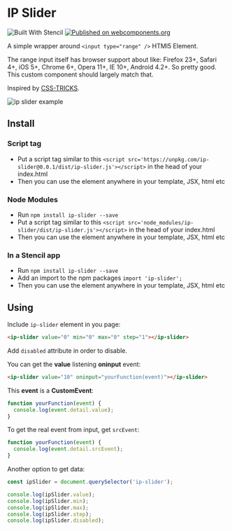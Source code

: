 # IP Slider

![Built With Stencil](https://img.shields.io/badge/-Built%20With%20Stencil-16161d.svg?logo=data%3Aimage%2Fsvg%2Bxml%3Bbase64%2CPD94bWwgdmVyc2lvbj0iMS4wIiBlbmNvZGluZz0idXRmLTgiPz4KPCEtLSBHZW5lcmF0b3I6IEFkb2JlIElsbHVzdHJhdG9yIDE5LjIuMSwgU1ZHIEV4cG9ydCBQbHVnLUluIC4gU1ZHIFZlcnNpb246IDYuMDAgQnVpbGQgMCkgIC0tPgo8c3ZnIHZlcnNpb249IjEuMSIgaWQ9IkxheWVyXzEiIHhtbG5zPSJodHRwOi8vd3d3LnczLm9yZy8yMDAwL3N2ZyIgeG1sbnM6eGxpbms9Imh0dHA6Ly93d3cudzMub3JnLzE5OTkveGxpbmsiIHg9IjBweCIgeT0iMHB4IgoJIHZpZXdCb3g9IjAgMCA1MTIgNTEyIiBzdHlsZT0iZW5hYmxlLWJhY2tncm91bmQ6bmV3IDAgMCA1MTIgNTEyOyIgeG1sOnNwYWNlPSJwcmVzZXJ2ZSI%2BCjxzdHlsZSB0eXBlPSJ0ZXh0L2NzcyI%2BCgkuc3Qwe2ZpbGw6I0ZGRkZGRjt9Cjwvc3R5bGU%2BCjxwYXRoIGNsYXNzPSJzdDAiIGQ9Ik00MjQuNywzNzMuOWMwLDM3LjYtNTUuMSw2OC42LTkyLjcsNjguNkgxODAuNGMtMzcuOSwwLTkyLjctMzAuNy05Mi43LTY4LjZ2LTMuNmgzMzYuOVYzNzMuOXoiLz4KPHBhdGggY2xhc3M9InN0MCIgZD0iTTQyNC43LDI5Mi4xSDE4MC40Yy0zNy42LDAtOTIuNy0zMS05Mi43LTY4LjZ2LTMuNkgzMzJjMzcuNiwwLDkyLjcsMzEsOTIuNyw2OC42VjI5Mi4xeiIvPgo8cGF0aCBjbGFzcz0ic3QwIiBkPSJNNDI0LjcsMTQxLjdIODcuN3YtMy42YzAtMzcuNiw1NC44LTY4LjYsOTIuNy02OC42SDMzMmMzNy45LDAsOTIuNywzMC43LDkyLjcsNjguNlYxNDEuN3oiLz4KPC9zdmc%2BCg%3D%3D&colorA=16161d&style=flat-square)
[![Published on webcomponents.org](https://img.shields.io/badge/webcomponents.org-published-blue.svg)](https://www.webcomponents.org/element/ip-slider)

A simple wrapper around `<input type="range" />` HTMl5 Element.

The range input itself has browser support about like: Firefox 23+, Safari 4+, iOS 5+, Chrome 6+, Opera 11+, IE 10+, Android 4.2+. So pretty good. This custom component should largely match that.

Inspired by [CSS-TRICKS](https://css-tricks.com/styling-cross-browser-compatible-range-inputs-css/).

![ip slider example](https://image.ibb.co/iSZ1O0/ip-slider-ex.gif)

## Install

### Script tag

- Put a script tag similar to this `<script src='https://unpkg.com/ip-slider@0.0.1/dist/ip-slider.js'></script>` in the head of your index.html
- Then you can use the element anywhere in your template, JSX, html etc

### Node Modules

- Run `npm install ip-slider --save`
- Put a script tag similar to this `<script src='node_modules/ip-slider/dist/ip-slider.js'></script>` in the head of your index.html
- Then you can use the element anywhere in your template, JSX, html etc

### In a Stencil app

- Run `npm install ip-slider --save`
- Add an import to the npm packages `import 'ip-slider';`
- Then you can use the element anywhere in your template, JSX, html etc

## Using

Include `ip-slider` element in you page:

```html
<ip-slider value="0" min="0" max="0" step="1"></ip-slider>
```

Add `disabled` attribute in order to disable.

You can get the **value** listening **oninput** event:

```html
<ip-slider value="10" oninput="yourFunction(event)"></ip-slider>
```

This **event** is a **CustomEvent**:

```js
function yourFunction(event) {
  console.log(event.detail.value);
}
```

To get the real event from input, get `srcEvent`:

```js
function yourFunction(event) {
  console.log(event.detail.srcEvent);
}
```

Another option to get data:

```js
const ipSlider = document.querySelector('ip-slider');

console.log(ipSlider.value);
console.log(ipSlider.min);
console.log(ipSlider.max);
console.log(ipSlider.step);
console.log(ipSlider.disabled);
```
